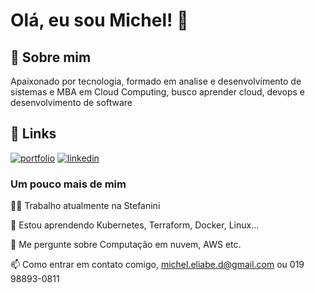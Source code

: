 
# Olá, eu sou Michel! 👋


## 🚀 Sobre mim

Apaixonado por tecnologia, formado em analise e desenvolvimento de sistemas e MBA em Cloud Computing,  busco aprender cloud, devops e desenvolvimento de software

## 🔗 Links
[![portfolio](https://img.shields.io/badge/BLOG-000?style=for-the-badge&logo=ko-fi&logoColor=white)](https://micheldias.com/)
[![linkedin](https://img.shields.io/badge/linkedin-0A66C2?style=for-the-badge&logo=linkedin&logoColor=white)](https://www.linkedin.com/in/micheleliabedias)


### Um pouco mais de mim

👩‍💻 Trabalho atualmente na Stefanini

🧠 Estou aprendendo Kubernetes, Terraform, Docker, Linux...

💬 Me pergunte sobre Computação em nuvem, AWS etc.

📫 Como entrar em contato comigo, michel.eliabe.d@gmail.com ou  019 98893-0811

